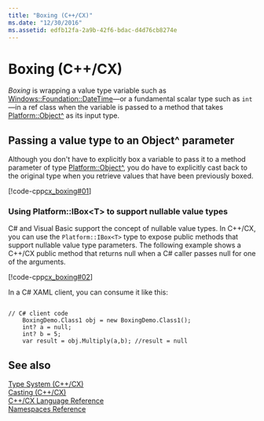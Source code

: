 ```yaml
---
title: "Boxing (C++/CX)"
ms.date: "12/30/2016"
ms.assetid: edfb12fa-2a9b-42f6-bdac-d4d76cb8274e
---
```

# Boxing (C++/CX)

*Boxing* is wrapping a value type variable such as [Windows::Foundation::DateTime](/uwp/api/windows.foundation.datetime)—or a fundamental scalar type such as `int`—in a ref class when the variable is passed to a method that takes [Platform::Object^](../cppcx/platform-object-class.md) as its input type.

## Passing a value type to an Object^ parameter

Although you don't have to explicitly box a variable to pass it to a method parameter of type [Platform::Object^](../cppcx/platform-object-class.md), you do have to explicitly cast back to the original type when you retrieve values that have been previously boxed.

[!code-cpp[cx_boxing#01](../cppcx/codesnippet/CPP/cx_boxing/class1.cpp#01)]

### Using Platform::IBox\<T> to support nullable value types

C# and Visual Basic support the concept of nullable value types. In C++/CX, you can use the `Platform::IBox<T>` type to expose public methods that support nullable value type parameters. The following example shows a C++/CX public method that returns null when a C# caller passes null for one of the arguments.

[!code-cpp[cx_boxing#02](../cppcx/codesnippet/CPP/cx_boxing/class1.h#02)]

In a C# XAML client, you can consume it like this:

```

// C# client code
    BoxingDemo.Class1 obj = new BoxingDemo.Class1();
    int? a = null;
    int? b = 5;
    var result = obj.Multiply(a,b); //result = null
```

## See also

[Type System (C++/CX)](../cppcx/type-system-c-cx.md)<br/>
[Casting (C++/CX)](../cppcx/casting-c-cx.md)<br/>
[C++/CX Language Reference](../cppcx/visual-c-language-reference-c-cx.md)<br/>
[Namespaces Reference](../cppcx/namespaces-reference-c-cx.md)
